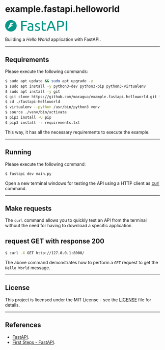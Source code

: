 # example.fastapi.helloworld

<img src="./docs/_static/fastapi-framework.png" alt="FastAPI" width="40%" />

Building a *Hello World* application with FastAPI.


----


## Requirements

Please execute the following commands:

```sh
$ sudo apt update && sudo apt upgrade -y
$ sudo apt install -y python3-dev python3-pip python3-virtualenv
$ sudo apt install -y git
$ git clone https://github.com/macagua/example.fastapi.helloworld.git fastapi-helloworld
$ cd ./fastapi-helloworld
$ virtualenv --python /usr/bin/python3 venv
$ source ./venv/bin/activate
$ pip3 install -U pip
$ pip3 install -r requirements.txt
```

This way, it has all the necessary requirements to execute
the example.

----


## Running

Please execute the following command:

```sh
$ fastapi dev main.py
```

Open a new terminal windows for testing the API using a HTTP client
as [curl](https://curl.se/) command.


----


## Make requests

The ``curl`` command allows you to quickly test an API from the terminal without
the need for having to download a specific application.


## request GET with response 200


```sh
$ curl -X GET http://127.0.0.1:8000/
```

The above command demonstrates how to perform a ``GET`` request to get the ``Hello World`` message.


----


## License

This project is licensed under the MIT License - see the [LICENSE](./LICENSE) file for details.


----


## References

- [FastAPI](https://fastapi.tiangolo.com/).
- [First Steps - FastAPI](https://fastapi.tiangolo.com/tutorial/first-steps/).
